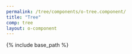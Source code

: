 ```yaml
---
permalink: /tree/components/o-tree.component/
title: "Tree"
comp: tree
layout: o-component
---
```

{% include base_path %}

